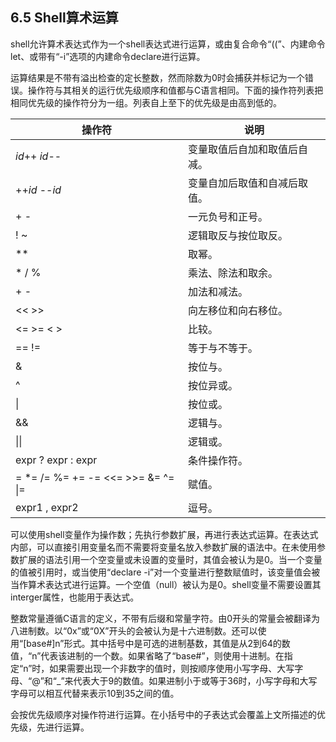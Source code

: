 ## 6.5 Shell算术运算

shell允许算术表达式作为一个shell表达式进行运算，或由复合命令“((”、内建命令let、或带有“-i”选项的内建命令declare进行运算。

运算结果是不带有溢出检查的定长整数，然而除数为0时会捕获并标记为一个错误。操作符与其相关的运行优先级顺序和值都与C语言相同。下面的操作符列表把相同优先级的操作符分为一组。列表自上至下的优先级是由高到低的。

操作符 | 说明
--- | ---
*id*++ *id*-- | 变量取值后自加和取值后自减。
++*id* --*id* | 变量自加后取值和自减后取值。
\+ - | 一元负号和正号。
! ~ | 逻辑取反与按位取反。
** | 取幂。
\* / % | 乘法、除法和取余。
\+ - | 加法和减法。
<< >> | 向左移位和向右移位。
<= >= < > | 比较。
== != | 等于与不等于。
& | 按位与。
^ | 按位异或。
\| | 按位或。
&& | 逻辑与。
\|\| | 逻辑或。
expr ? expr : expr | 条件操作符。
= *= /= %= += -= <<= >>= &= ^= \|= | 赋值。
expr1 , expr2 | 逗号。

可以使用shell变量作为操作数；先执行参数扩展，再进行表达式运算。在表达式内部，可以直接引用变量名而不需要将变量名放入参数扩展的语法中。在未使用参数扩展的语法引用一个空变量或未设置的变量时，其值会被认为是0。当一个变量的值被引用时，或当使用“declare -i”对一个变量进行整数赋值时，该变量值会被当作算术表达式进行运算。一个空值（null）被认为是0。shell变量不需要设置其interger属性，也能用于表达式。

整数常量遵循C语言的定义，不带有后缀和常量字符。由0开头的常量会被翻译为八进制数。以“0x”或“0X”开头的会被认为是十六进制数。还可以使用“[base#]n”形式。其中括号中是可选的进制基数，其值是从2到64的数值，“n”代表该进制的一个数。如果省略了“base#”，则使用十进制。在指定“n”时，如果需要出现一个非数字的值时，则按顺序使用小写字母、大写字母、“@”和“_”来代表大于9的数值。如果进制小于或等于36时，小写字母和大写字母可以相互代替来表示10到35之间的值。

会按优先级顺序对操作符进行运算。在小括号中的子表达式会覆盖上文所描述的优先级，先进行运算。